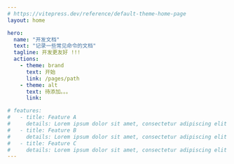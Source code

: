 ```yaml
---
# https://vitepress.dev/reference/default-theme-home-page
layout: home

hero:
  name: "开发文档"
  text: "记录一些常见命令的文档"
  tagline: 开发更友好 !!!
  actions:
    - theme: brand
      text: 开始
      link: /pages/path
    - theme: alt
      text: 待添加。。。
      link:

# features:
#   - title: Feature A
#     details: Lorem ipsum dolor sit amet, consectetur adipiscing elit
#   - title: Feature B
#     details: Lorem ipsum dolor sit amet, consectetur adipiscing elit
#   - title: Feature C
#     details: Lorem ipsum dolor sit amet, consectetur adipiscing elit
---
```

